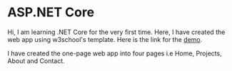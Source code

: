 # ASP.NET Core

Hi, I am learning .NET Core for the very first time. Here, I have created the web app using w3school's template. 
Here is the link for the [demo](https://www.w3schools.com/w3css/tryw3css_templates_architect.htm).

I have created the one-page web app into four pages i.e Home, Projects, About and Contact.